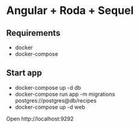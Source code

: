 # Angular + Roda + Sequel

## Requirements

- docker
- docker-compose

## Start app

- docker-compose up -d db
- docker-compose run app -m migrations postgres://postgres@db/recipes
- docker-compose up -d web

Open http://localhost:9292
